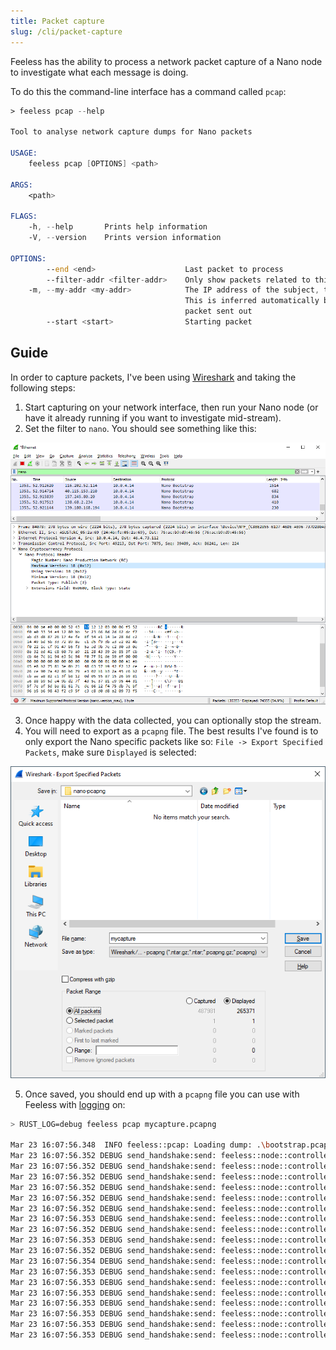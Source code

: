 ```yaml
---
title: Packet capture
slug: /cli/packet-capture
---
```


Feeless has the ability to process a network packet capture of a Nano node to investigate what each message is doing.

To do this the command-line interface has a command called `pcap`:

```asm
> feeless pcap --help

Tool to analyse network capture dumps for Nano packets

USAGE:
    feeless pcap [OPTIONS] <path>

ARGS:
    <path>

FLAGS:
    -h, --help       Prints help information
    -V, --version    Prints version information

OPTIONS:
        --end <end>                    Last packet to process
        --filter-addr <filter-addr>    Only show packets related to this IP address
    -m, --my-addr <my-addr>            The IP address of the subject, to show relative information.
                                       This is inferred automatically by the host of the first
                                       packet sent out
        --start <start>                Starting packet
```

## Guide

In order to capture packets, I've been using [Wireshark](https://www.wireshark.org/) and taking the following steps:

1. Start capturing on your network interface, then run your Nano node (or have it already running if you want to investigate mid-stream).
2. Set the filter to `nano`. You should see something like this:
   
![Wireshark screenshot capturing Nano packets](wireshark-screenshot-nano-capture.png)

3. Once happy with the data collected, you can optionally stop the stream.
4. You will need to export as a `pcapng` file. The best results I've found is to only export the Nano specific packets like so: `File -> Export Specified Packets`, make sure `Displayed` is selected:

![Export specified displayed packets](wireshark-export-displayed-packets.png)

5. Once saved, you should end up with a `pcapng` file you can use with Feeless with [logging](/docs/cli/overview#logging) on:

```bash
> RUST_LOG=debug feeless pcap mycapture.pcapng

Mar 23 16:07:56.348  INFO feeless::pcap: Loading dump: .\bootstrap.pcapng
Mar 23 16:07:56.352 DEBUG send_handshake:send: feeless::node::controller: OBJ Header { magic_number: 0x52, network: Live, version_max: V18, version_using: V18, version_min: V18, message_type: Handshake, ext: [Query] }
Mar 23 16:07:56.352 DEBUG send_handshake:send: feeless::node::controller: OBJ Header { magic_number: 0x52, network: Live, version_max: V18, version_using: V18, version_min: V18, message_type: Handshake, ext: [Query] }
Mar 23 16:07:56.352 DEBUG send_handshake:send: feeless::node::controller: OBJ Header { magic_number: 0x52, network: Live, version_max: V18, version_using: V18, version_min: V18, message_type: Handshake, ext: [Query] }
Mar 23 16:07:56.352 DEBUG send_handshake:send: feeless::node::controller: OBJ Header { magic_number: 0x52, network: Live, version_max: V18, version_using: V18, version_min: V18, message_type: Handshake, ext: [Query] }
Mar 23 16:07:56.352 DEBUG send_handshake:send: feeless::node::controller: OBJ Header { magic_number: 0x52, network: Live, version_max: V18, version_using: V18, version_min: V18, message_type: Handshake, ext: [Query] }
Mar 23 16:07:56.352 DEBUG send_handshake:send: feeless::node::controller: OBJ Header { magic_number: 0x52, network: Live, version_max: V18, version_using: V18, version_min: V18, message_type: Handshake, ext: [Query] }
Mar 23 16:07:56.353 DEBUG send_handshake:send: feeless::node::controller: OBJ Header { magic_number: 0x52, network: Live, version_max: V18, version_using: V18, version_min: V18, message_type: Handshake, ext: [Query] }
Mar 23 16:07:56.352 DEBUG send_handshake:send: feeless::node::controller: OBJ Header { magic_number: 0x52, network: Live, version_max: V18, version_using: V18, version_min: V18, message_type: Handshake, ext: [Query] }
Mar 23 16:07:56.353 DEBUG send_handshake:send: feeless::node::controller: OBJ Header { magic_number: 0x52, network: Live, version_max: V18, version_using: V18, version_min: V18, message_type: Handshake, ext: [Query] }
Mar 23 16:07:56.352 DEBUG send_handshake:send: feeless::node::controller: OBJ Header { magic_number: 0x52, network: Live, version_max: V18, version_using: V18, version_min: V18, message_type: Handshake, ext: [Query] }
Mar 23 16:07:56.354 DEBUG send_handshake:send: feeless::node::controller: OBJ Header { magic_number: 0x52, network: Live, version_max: V18, version_using: V18, version_min: V18, message_type: Handshake, ext: [Query] }
Mar 23 16:07:56.353 DEBUG send_handshake:send: feeless::node::controller: OBJ Header { magic_number: 0x52, network: Live, version_max: V18, version_using: V18, version_min: V18, message_type: Handshake, ext: [Query] }
Mar 23 16:07:56.353 DEBUG send_handshake:send: feeless::node::controller: OBJ HandshakeQuery(Cookie(6027D34C6CA8B2819365E5FE0B9263E4B091E103A3667E78E93F97DAA539D7E2))
Mar 23 16:07:56.353 DEBUG send_handshake:send: feeless::node::controller: OBJ HandshakeQuery(Cookie(FCEF8ABC9AA13A5C1F3CF05BB20540DBAEAD38B64022619B07246BA0E09B53D7))
Mar 23 16:07:56.353 DEBUG send_handshake:send: feeless::node::controller: OBJ Header { magic_number: 0x52, network: Live, version_max: V18, version_using: V18, version_min: V18, message_type: Handshake, ext: [Query] }
Mar 23 16:07:56.353 DEBUG send_handshake:send: feeless::node::controller: OBJ HandshakeQuery(Cookie(596A513955CB32B957643A7BFF974E6914D4FAB692A87263273CE2FE6B051599))
Mar 23 16:07:56.353 DEBUG send_handshake:send: feeless::node::controller: OBJ HandshakeQuery(Cookie(BC617557163834A2CA813BEF9A317177A6C3708998A8E7AAF3CCA4D4D405F792))
Mar 23 16:07:56.353 DEBUG send_handshake:send: feeless::node::controller: OBJ HandshakeQuery(Cookie(1E7B606C1D6A22E3A3748A1C646F63DCDA1C8F1F4DD181F7C56BD3B06D81CC28))
```
